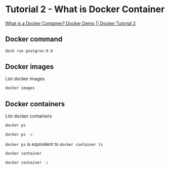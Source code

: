 # Tutorial 2 - What is Docker Container

[What is a Docker Container? Docker Demo || Docker Tutorial 2](https://www.youtube.com/watch?v=GeqaTjKMWeY)

## Docker command

```sh
dock run postgres:9.6
```

## Docker images

List docker images

```sh
docker images
```

## Docker containers

List docker containers

```sh
docker ps

docker ps -a
```

`docker ps` is equivalent to `docker container ls`

```sh
docker container

docker container -a
```
